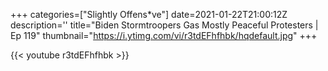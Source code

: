 +++
categories=["Slightly Offens*ve"]
date=2021-01-22T21:00:12Z
description=''
title="Biden Stormtroopers Gas Mostly Peaceful Protesters | Ep 119"
thumbnail="https://i.ytimg.com/vi/r3tdEFhfhbk/hqdefault.jpg"
+++

{{< youtube r3tdEFhfhbk >}}
